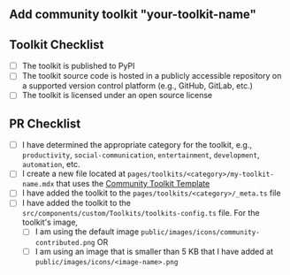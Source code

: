## Add community toolkit "your-toolkit-name"

## Toolkit Checklist

- [ ] The toolkit is published to PyPI
- [ ] The toolkit source code is hosted in a publicly accessible repository on a supported version control platform (e.g., GitHub, GitLab, etc.)
- [ ] The toolkit is licensed under an open source license

## PR Checklist

- [ ] I have determined the appropriate category for the toolkit, e.g., `productivity`, `social-communication`, `entertainment`, `development`, `automation`, etc.
- [ ] I create a new file located at `pages/toolkits/<category>/my-toolkit-name.mdx` that uses the [Community Toolkit Template](https://github.com/ArcadeAI/docs/blob/main/pages/toolkits/community-toolkit-template.mdx)
- [ ] I have added the toolkit to the `pages/toolkits/<category>/_meta.ts` file
- [ ] I have added the toolkit to the `src/components/custom/Toolkits/toolkits-config.ts` file. For the toolkit's image,
  - [ ] I am using the default image `public/images/icons/community-contributed.png` OR
  - [ ] I am using an image that is smaller than 5 KB that I have added at `public/images/icons/<image-name>.png`
